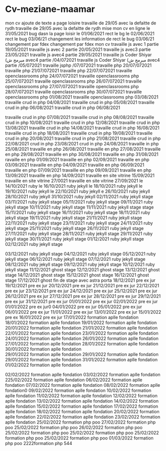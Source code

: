 # Cv-meziane-maamar
mon cv 
ajoute de texte a page loisire
travaille de 29/05 avec la defaitte de rydh 
travaille de 29/05 avec la defaitte de rydh 
mise mon cv en ligne le 31/05/2021
bug dasn la page loisir le 01/06/2021
rect le bg le 02/06/2021
rect le bug 03/06/21
changement les information de 
rect le bug 03/06/21
changement par fdex
changement par fdex
mon cv 
travaille js avec 1 partie 19/05/2021
travaille js avec 2 partie 20/05/2021
travaille js avec3  partie 23/05/2021
travaille js avec4  partie 29/05/2021
travaille js Coder Shiyar (مبرمج ش avec4  partie /04/072021
travaille js Coder Shiyar (مبرمج ش avec4  partie /05/072021
travaille jsphp /07/072021
travaille php 20/07/072021
travaille php 21/07/072021
travaille php 22/07/072021
travaille openclassrooms php 24/07/072021
travaille openclassrooms php 25/07/072021
travaille openclassrooms php 26/07/072021
travaille openclassrooms php 27/07/072021
travaille openclassrooms php 28/07/072021
travaille openclassrooms php 30/07/072021
travaille openclassrooms php 01/08/2021
travaille openclassrooms php 03/08/2021
travaille crud in php 04/08/2021
travaille crud in php 05/08/2021
travaille crud in php 06/08/2021
travaille crud in php 06/08/2021

travaille crud in php 07/08/2021
travaille crud in php 08/08/2021
travaille crud in php 10/08/2021
 travaille crud in php 12/08/2021
travaille crud in php 13/08/2021
travaille crud in php 14/08/2021
travaille crud in php 16/08/2021
travaille crud in php 18/08/2021
travaille crud in php 19/08/2021
travaille crud in php 20/08/2021
travaille crud in php 21/08/2021
travaille crud in php 22/08/2021
crud in php 23/08/2021
crud in php 24/08/2021
travaille in php 25/08/2021
travaille en php 26/08/2021
travaille en php 27/08/2021
travaille en php 29/08/2021
travaille en php 30/08/2021
travaille en php 31/08/2021
ravaille en php  01/09/2021
travaille en php 02/09/2021
travaille en php 03/09/2021
travaille en php 04/09/2021
travaille en php 06/09/2021
travaille en php 07/09/2021
travaille en php 09/09/2021
travaille en php 13/09/2021
travaille en php 14/09/2021
travaille en site vitrine 15/09/2021
travaille en site vitrine 27/0021
travaille en site vitrine 27/09/2021
le 14/10/2021 ruby 
le 16/10/2021 ruby jekyll
le 18/10/2021 ruby jekyll
le 19/10/2021 ruby jekyll
le 22/10/2021 ruby jekyll
e 26/10/2021 ruby jekyll
 28/10/2021 ruby jekyll
31/10/2021 ruby jekyll
02/11/2021 ruby jekyll stage
03/11/2021 ruby jekyll stage
05/11/2021 ruby jekyll stage
09/11/2021 ruby jekyll stage
10/11/2021 ruby jekyll stage
11/11/2021 ruby jekyll stage
stage 15/11/2021 ruby jekyll stage
16/11/2021 ruby jekyll stage
18/11/2021 ruby jekyll stage
19/11/2021 ruby jekyll stage
21/11/2021 ruby jekyll stage
22/11/2021 ruby jekyll stage
23/11/2021 ruby jekyll stage
24/11/2021 ruby jekyll stage
25/11/2021 ruby jekyll stage
26/11/2021 ruby jekyll stage
27/11/2021 ruby jekyll stage
28/11/2021 ruby jekyll stage
29/11/2021 ruby jekyll stage
30/11/2021 ruby jekyll stage
01/12/2021 ruby jekyll stage
02/12/2021 ruby jekyll stage

03/12/2021 ruby jekyll stage
04/12/2021 ruby jekyll stage
05/12/2021 ruby jekyll stage
06/12/2021 ruby jekyll stage
07/12/2021 ruby jekyll stage
08/12/2021 ruby jekyll stage
09/12/2021 ruby jekyll stage
10/12/2021 ruby jekyll stage
11/12/2021 ghost stage
12/12/2021 ghost stage
13/12/2021 ghost stage
14/12/2021 ghost stage
15/12/2021 ghost stage
16/12/2021 ghost stage
17/12/2021 ghost  fin de stage avec astra porta
18/12/2021 pre ex jur
19/12/2021 pre ex jur
20/12/2021 pre ex jur
21/12/2021 pre ex jur
22/12/2021 pre ex jur
23/12/2021 pre ex jur
24/12/2021 pre ex jur
25/12/2021 pre ex jur
26/12/2021 pre ex jur
27/12/2021 pre ex jur
28/12/2021 pre ex jur
29/12/2021 pre ex jur
31/12/2021 pre ex jur
01/01/2022 pre ex jur
02/01/2022 pre ex jur
01/01/2022 pre ex jur0
04/01/2022 pre ex jur
05/01/2022 pre ex jur
06/01/2022 pre ex jur
11/01/2022 pre ex jur
13/01/2022 pre ex jur
15/01/2022 pre ex 
16/01/2022 pre ex jur
17/01/2022 formation aplle fondation 
18/01/2022 formation aplle fondation 
19/01/2022 formation aplle fondation 
20/01/2022 formation aplle fondation 
21/01/2022 formation aplle fondation 
22/01/2022 formation aplle fondation 
23/01/2022 formation aplle fondation 
24/01/2022 formation aplle fondation 
26/01/2022 formation aplle fondation 
27/01/2022 formation aplle fondation 
28/01/2022 formation aplle fondation 
30/01/2022 formation aplle fondation  
29/01/2022 formation aplle fondation
29/01/2022 formation aplle fondation
29/01/2022 formation aplle fondation
31/01/2022 formation aplle fondation
01/02/2022 formation aplle fondation

02/02/2022 formation aplle fondation
03/02/2022 formation aplle fondation
225/02/2022 formation aplle fondation
06/02/2022 formation aplle fondation
07/02/2022 formation aplle fondation
08/02/2022 formation aplle fondation0
09/02/2022 formation aplle fondation
10/02/2022 formation aplle fondation
11/02/2022 formation aplle fondation
12/02/2022 formation aplle fondation
13/02/2022 formation aplle fondation
14/02/2022 formation aplle fondation
15/02/2022 formation aplle fondation
17/02/2022 formation aplle fondation
18/02/2022 formation aplle fondation
20/02/2022 formation aplle fondation
22/02/2022 formation aplle fondation
23/02/2022 formation aplle fondation
25/02/2022 formation php poo
27/02/2022 formation php poo
25/02/2022 formation php poo
26/02/2022 formation php poo
25/02/2022 formation php poo
25/02/2022 formation php poo
25/02/2022 formation php poo
25/02/2022 formation php poo
01/03/2022 formation php poo
2222formation php 544
